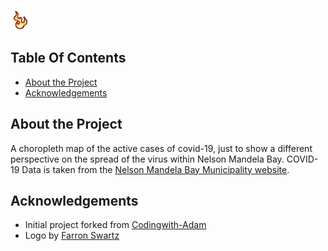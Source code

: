 <!-- Project logo -->
![Nelson Mandela Bay Covid-19 Hotspots](/public/logo512.png)


<!-- Table Of Contents -->
## Table Of Contents
* [About the Project](#about-the-project)
* [Acknowledgements](#acknowledgements)


<!-- About the Project --> 
## About the Project
A choropleth map of the active cases of covid-19, just to show a different perspective on the spread of the virus within Nelson Mandela Bay. COVID-19 Data is taken from the [Nelson Mandela Bay Municipality website](http://www.nelsonmandelabay.gov.za/page/covid-19). 

## Acknowledgements
- Initial project forked from [Codingwith-Adam](https://github.com/CodingWith-Adam/covid19-map)
- Logo by [Farron Swartz](https://instagram.com/ff_slothz?r=nametag) 

